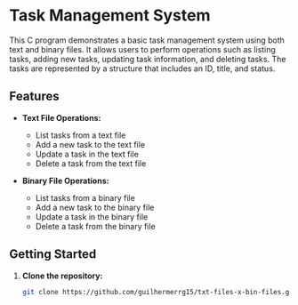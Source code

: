 # Task Management System

This C program demonstrates a basic task management system using both text and binary files. It allows users to perform operations such as listing tasks, adding new tasks, updating task information, and deleting tasks. The tasks are represented by a structure that includes an ID, title, and status.

## Features

- **Text File Operations:**
  - List tasks from a text file
  - Add a new task to the text file
  - Update a task in the text file
  - Delete a task from the text file

- **Binary File Operations:**
  - List tasks from a binary file
  - Add a new task to the binary file
  - Update a task in the binary file
  - Delete a task from the binary file

## Getting Started

1. **Clone the repository:**

   ```bash
   git clone https://github.com/guilhermerrg15/txt-files-x-bin-files.git

